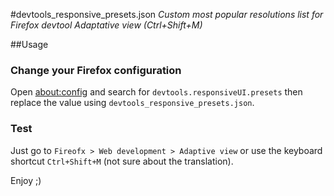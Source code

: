 #devtools_responsive_presets.json
*Custom most popular resolutions list for Firefox devtool Adaptative view (Ctrl+Shift+M)*

##Usage
### Change your Firefox configuration
Open [about:config](about:config "about:config") and search for `devtools.responsiveUI.presets` then replace the value using `devtools_responsive_presets.json`.

### Test
Just go to `Fireofx > Web development > Adaptive view` or use the keyboard shortcut `Ctrl+Shift+M` (not sure about the translation).

Enjoy ;)
